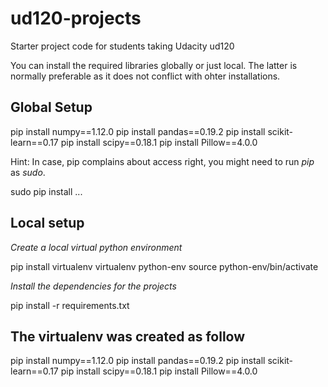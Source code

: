 ud120-projects
==============

Starter project code for students taking Udacity ud120

You can install the required libraries globally or just local. The latter is normally preferable as it does not conflict with ohter installations.

## Global Setup

  pip install numpy==1.12.0
  pip install pandas==0.19.2
  pip install scikit-learn==0.17
  pip install scipy==0.18.1
  pip install Pillow==4.0.0

Hint: In case, pip complains about access right, you might need to run _pip_ as _sudo_.

  sudo pip install ...


## Local setup

*Create a local virtual python environment*

  pip install virtualenv
  virtualenv python-env
  source python-env/bin/activate

*Install the dependencies for the projects*

  pip install -r requirements.txt

## The virtualenv was created as follow

pip install numpy==1.12.0
pip install pandas==0.19.2
pip install scikit-learn==0.17
pip install scipy==0.18.1
pip install Pillow==4.0.0
